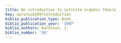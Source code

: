 ```yaml
---
title: An introduction to infinite ergodic theory
key: aaronson1997introduction
biblio_publication_type: Book
biblio_publication_year: '1997'
biblio_authors: Aaronson, J.
biblio_number: '50'
---
```

